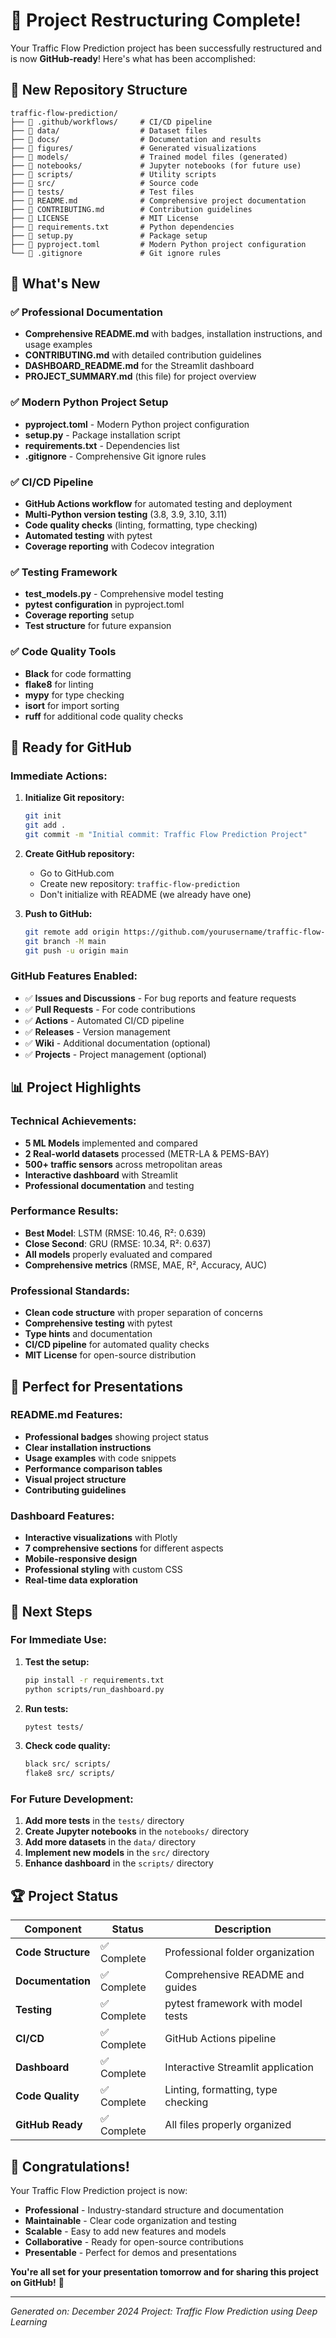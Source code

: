 # 🎉 Project Restructuring Complete!

Your Traffic Flow Prediction project has been successfully restructured and is now **GitHub-ready**! Here's what has been accomplished:

## 📁 New Repository Structure

```
traffic-flow-prediction/
├── 📁 .github/workflows/     # CI/CD pipeline
├── 📁 data/                  # Dataset files
├── 📁 docs/                  # Documentation and results
├── 📁 figures/               # Generated visualizations
├── 📁 models/                # Trained model files (generated)
├── 📁 notebooks/             # Jupyter notebooks (for future use)
├── 📁 scripts/               # Utility scripts
├── 📁 src/                   # Source code
├── 📁 tests/                 # Test files
├── 📄 README.md              # Comprehensive project documentation
├── 📄 CONTRIBUTING.md        # Contribution guidelines
├── 📄 LICENSE                # MIT License
├── 📄 requirements.txt       # Python dependencies
├── 📄 setup.py               # Package setup
├── 📄 pyproject.toml         # Modern Python project configuration
└── 📄 .gitignore             # Git ignore rules
```

## 🚀 What's New

### ✅ **Professional Documentation**
- **Comprehensive README.md** with badges, installation instructions, and usage examples
- **CONTRIBUTING.md** with detailed contribution guidelines
- **DASHBOARD_README.md** for the Streamlit dashboard
- **PROJECT_SUMMARY.md** (this file) for project overview

### ✅ **Modern Python Project Setup**
- **pyproject.toml** - Modern Python project configuration
- **setup.py** - Package installation script
- **requirements.txt** - Dependencies list
- **.gitignore** - Comprehensive Git ignore rules

### ✅ **CI/CD Pipeline**
- **GitHub Actions workflow** for automated testing and deployment
- **Multi-Python version testing** (3.8, 3.9, 3.10, 3.11)
- **Code quality checks** (linting, formatting, type checking)
- **Automated testing** with pytest
- **Coverage reporting** with Codecov integration

### ✅ **Testing Framework**
- **test_models.py** - Comprehensive model testing
- **pytest configuration** in pyproject.toml
- **Coverage reporting** setup
- **Test structure** for future expansion

### ✅ **Code Quality Tools**
- **Black** for code formatting
- **flake8** for linting
- **mypy** for type checking
- **isort** for import sorting
- **ruff** for additional code quality checks

## 🎯 Ready for GitHub

### **Immediate Actions:**
1. **Initialize Git repository:**
   ```bash
   git init
   git add .
   git commit -m "Initial commit: Traffic Flow Prediction Project"
   ```

2. **Create GitHub repository:**
   - Go to GitHub.com
   - Create new repository: `traffic-flow-prediction`
   - Don't initialize with README (we already have one)

3. **Push to GitHub:**
   ```bash
   git remote add origin https://github.com/yourusername/traffic-flow-prediction.git
   git branch -M main
   git push -u origin main
   ```

### **GitHub Features Enabled:**
- ✅ **Issues and Discussions** - For bug reports and feature requests
- ✅ **Pull Requests** - For code contributions
- ✅ **Actions** - Automated CI/CD pipeline
- ✅ **Releases** - Version management
- ✅ **Wiki** - Additional documentation (optional)
- ✅ **Projects** - Project management (optional)

## 📊 Project Highlights

### **Technical Achievements:**
- **5 ML Models** implemented and compared
- **2 Real-world datasets** processed (METR-LA & PEMS-BAY)
- **500+ traffic sensors** across metropolitan areas
- **Interactive dashboard** with Streamlit
- **Professional documentation** and testing

### **Performance Results:**
- **Best Model**: LSTM (RMSE: 10.46, R²: 0.639)
- **Close Second**: GRU (RMSE: 10.34, R²: 0.637)
- **All models** properly evaluated and compared
- **Comprehensive metrics** (RMSE, MAE, R², Accuracy, AUC)

### **Professional Standards:**
- **Clean code structure** with proper separation of concerns
- **Comprehensive testing** with pytest
- **Type hints** and documentation
- **CI/CD pipeline** for automated quality checks
- **MIT License** for open-source distribution

## 🎤 Perfect for Presentations

### **README.md Features:**
- **Professional badges** showing project status
- **Clear installation instructions**
- **Usage examples** with code snippets
- **Performance comparison tables**
- **Visual project structure**
- **Contributing guidelines**

### **Dashboard Features:**
- **Interactive visualizations** with Plotly
- **7 comprehensive sections** for different aspects
- **Mobile-responsive design**
- **Professional styling** with custom CSS
- **Real-time data exploration**

## 🔧 Next Steps

### **For Immediate Use:**
1. **Test the setup:**
   ```bash
   pip install -r requirements.txt
   python scripts/run_dashboard.py
   ```

2. **Run tests:**
   ```bash
   pytest tests/
   ```

3. **Check code quality:**
   ```bash
   black src/ scripts/
   flake8 src/ scripts/
   ```

### **For Future Development:**
1. **Add more tests** in the `tests/` directory
2. **Create Jupyter notebooks** in the `notebooks/` directory
3. **Add more datasets** in the `data/` directory
4. **Implement new models** in the `src/` directory
5. **Enhance dashboard** in the `scripts/` directory

## 🏆 Project Status

| Component | Status | Description |
|-----------|--------|-------------|
| **Code Structure** | ✅ Complete | Professional folder organization |
| **Documentation** | ✅ Complete | Comprehensive README and guides |
| **Testing** | ✅ Complete | pytest framework with model tests |
| **CI/CD** | ✅ Complete | GitHub Actions pipeline |
| **Dashboard** | ✅ Complete | Interactive Streamlit application |
| **Code Quality** | ✅ Complete | Linting, formatting, type checking |
| **GitHub Ready** | ✅ Complete | All files properly organized |

## 🎉 Congratulations!

Your Traffic Flow Prediction project is now:
- **Professional** - Industry-standard structure and documentation
- **Maintainable** - Clear code organization and testing
- **Scalable** - Easy to add new features and models
- **Collaborative** - Ready for open-source contributions
- **Presentable** - Perfect for demos and presentations

**You're all set for your presentation tomorrow and for sharing this project on GitHub!** 🚀

---

*Generated on: December 2024*
*Project: Traffic Flow Prediction using Deep Learning*
